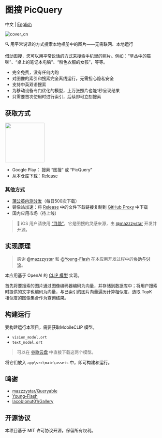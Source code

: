 # 图搜 PicQuery

中文 | [English](README.md)

![cover_cn](assets/cover_cn.jpg)

🔍 用平常说话的方式搜索本地相册中的图片——无需联网、本地运行

借助图搜，您可以用平常说话的方式来搜索手机里的照片。例如：“草丛中的猫咪”、“桌上的笔记本电脑”、“粉色衣服的女孩”，等等。

- 完全免费，没有任何内购
- 对图像的索引和搜索完全离线运行，无需担心隐私安全
- 支持中英双语搜索
- 为移动设备专门优化的模型，上万张照片也能1秒呈现结果
- 只需要首次使用时进行索引，后续即可立刻搜索

## 获取方式

<a href='https://play.google.com/store/apps/details?id=me.grey.picquery&pcampaignid=pcampaignidMKT-Other-global-all-co-prtnr-py-PartBadge-Mar2515-1'><img style="width:130px" src='./assets/google-play-badge-cn.png'/></a> 

- Google Play： 搜索 “图搜” 或 “PicQuery”
- 从本仓库下载：[Release](https://github.com/greyovo/PicQuery/releases)

### 其他方式

- [蒲公英内测分发](https://www.pgyer.com/picquery)（每日500次下载）
- 镜像站加速：将 [Release](https://github.com/greyovo/PicQuery/releases) 中的文件下载链接复制到 [GitHub Proxy](https://ghproxy.com/) 中下载
- 国内应用市场（待上线）

> 🍎 iOS 用户请使用 [“寻隐”](https://apps.apple.com/cn/app/寻隐-用句子描述找照片/id1664361663)，它是图搜的灵感来源，由 [@mazzzystar](https://github.com/mazzzystar) 开发并开源。



## 实现原理

> 感谢 [@mazzzystar](https://github.com/mazzzystar) 和 [@Young-Flash](https://github.com/Young-Flash) 在本应用开发过程中的[协助与讨论](https://github.com/mazzzystar/Queryable/issues/12)。

本应用基于 OpenAI 的 [CLIP 模型](https://github.com/openai/CLIP) 实现。

首先将要搜索的图片通过图像编码器编码为向量，并存储到数据库中；将用户搜索时提供的文字也编码为向量，与已索引的图片向量遍历计算相似度，选取 TopK 相似度的图像集合作为查询结果。



## 构建运行

要构建运行本项目，需要获取MobileCLIP 模型。

- `vision_model.ort`
- `text_model.ort`

> 可以在 [谷歌云盘](https://drive.google.com/drive/folders/1HgGDfsHHIlDK_Fx0Spnujxt51SgguNCq?usp=drive_link) 中直接下载这两个模型。

将它们放入 `app\src\main\assets` 中，即可构建和运行。




## 鸣谢

- [mazzzystar/Queryable](https://github.com/mazzzystar/Queryable)
- [Young-Flash](https://github.com/Young-Flash)
- [IacobIonut01/Gallery](https://github.com/IacobIonut01/Gallery)



## 开源协议

本项目基于 MIT 许可协议开源，保留所有权利。
